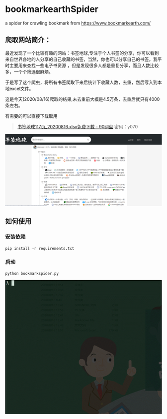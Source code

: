 
# bookmarkearthSpider
a spider for crawling bookmark from https://www.bookmarkearth.com/



## 爬取网站简介：

最近发现了一个比较有趣的网站：书签地球,专注于个人书签的分享，你可以看到来自世界各地的人分享的自己收藏的书签，当然，你也可以分享自己的书签。我平时主要用来查找一些电子书资源 ，但是发现很多人都是重复分享，而且人数比较多，一个个筛选很麻烦。

于是写了这个爬虫，将所有书签爬取下来后统计下收藏人数，去重，然后写入到本地excel文件。

这是今天(2020/08/16)爬取的结果,未去重前大概是4.5万条，去重后就只有4000条左右。

有需要的可以直接下载取用

> [书签地球117页_20200816.xlsx免费下载 - 90网盘](https://link.zhihu.com/?target=https%3A//o8.cn/B9MevE) 密码：y070

![bookmarkearthweb](/images/bookmarkearthweb.png)

## 如何使用

### 安装依赖

`pip install -r requirements.txt`

### 启动

`python bookmarkspider.py`

![](/images/run.gif)